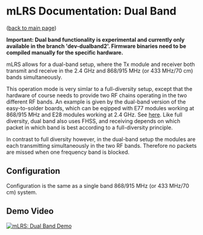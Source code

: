 # mLRS Documentation: Dual Band #

([back to main page](../README.md))

**Important: Dual band functionality is experimental and currently only available in the branch 'dev-dualband2'. Firmware binaries need to be compiled manually for the specific hardware.**

mLRS allows for a dual-band setup, where the Tx module and receiver both transmit and receive in the 2.4 GHz and 868/915 MHz (or 433 MHz/70 cm) bands simultaneously.

This operation mode is very simlar to a full-diversity setup, except that the hardware of course needs to provide two RF chains operating in the two different RF bands. An example is given by the dual-band version of the easy-to-solder boards, which can be eqipped with E77 modules working at 868/915 MHz and E28 modules working at 2.4 GHz. See [here]( https://github.com/olliw42/mLRS-hardware/tree/master/olliw-stm32-based/rx-tx-E77-E28-dualband-easysolder). Like full diversity, dual band also uses FHSS, and receiving depends on which packet in which band is best according to a full-diversity principle.

In contrast to full diversity however, in the dual-band setup the modules are each transmitting simultaneously in the two RF bands. Therefore no packets are missed when one frequency band is blocked. 

## Configuration

Configuration is the same as a single band 868/915 MHz (or 433 MHz/70 cm) system.

## Demo Video

[![mLRS: Dual Band Demo](https://img.youtube.com/vi/ZhJaliL_N-M/0.jpg)](https://youtu.be/ZhJaliL_N-M "mLRS: Dual Band Demo")

